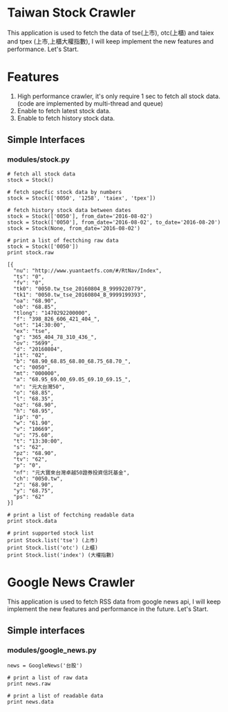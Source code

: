 # Taiwan Stock Crawler

This application is used to fetch the data of tse(上市), otc(上櫃) and taiex and tpex (上市,上櫃大權指數), I will keep implement the new features and performance. Let's Start.

# Features
1. High performance crawler, it's only require 1 sec to fetch all stock data. (code are implemented by multi-thread and queue)
2. Enable to fetch latest stock data.
3. Enable to fetch history stock data.

## Simple Interfaces 
### modules/stock.py
    # fetch all stock data
    stock = Stock()

    # fetch specfic stock data by numbers
    stock = Stock(['0050', '1258', 'taiex', 'tpex'])
    
    # fetch history stock data between dates
    stock = Stock(['0050'], from_date='2016-08-02')
    stock = Stock(['0050'], from_date='2016-08-02', to_date='2016-08-20')
    stock = Stock(None, from_date='2016-08-02')
    
    # print a list of fectching raw data
    stock = Stock(['0050'])
    print stock.raw
    
    [{
      "nu": "http://www.yuantaetfs.com/#/RtNav/Index",
      "ts": "0",
      "fv": "0",
      "tk0": "0050.tw_tse_20160804_B_9999220779",
      "tk1": "0050.tw_tse_20160804_B_9999199393",
      "oa": "68.90",
      "ob": "68.85",
      "tlong": "1470292200000",
      "f": "398_826_606_421_404_",
      "ot": "14:30:00",
      "ex": "tse",
      "g": "365_404_78_310_436_",
      "ov": "5699",
      "d": "20160804",
      "it": "02",
      "b": "68.90_68.85_68.80_68.75_68.70_",
      "c": "0050",
      "mt": "000000",
      "a": "68.95_69.00_69.05_69.10_69.15_",
      "n": "元大台灣50",
      "o": "68.85",
      "l": "68.35",
      "oz": "68.90",
      "h": "68.95",
      "ip": "0",
      "w": "61.90",
      "v": "10669",
      "u": "75.60",
      "t": "13:30:00",
      "s": "62",
      "pz": "68.90",
      "tv": "62",
      "p": "0",
      "nf": "元大寶來台灣卓越50證券投資信託基金",
      "ch": "0050.tw",
      "z": "68.90",
      "y": "68.75",
      "ps": "62"
    }]
    
    # print a list of fectching readable data
    print stock.data
    
    # print supported stock list
    print Stock.list('tse') (上市) 
    print Stock.list('otc') (上櫃)
    print Stock.list('index') (大權指數)

# Google News Crawler

This application is used to fetch RSS data from google news api, I will keep implement the new features and performance in the future. Let's Start.

## Simple interfaces
### modules/google_news.py
    news = GoogleNews('台股')
    
    # print a list of raw data
    print news.raw
    
    # print a list of readable data
    print news.data
